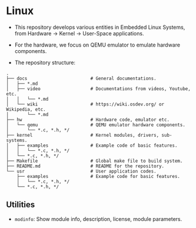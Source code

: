 # Linux

- This repository develops various entities in Embedded Linux Systems, from Hardware -> Kernel -> User-Space applications.
- For the hardware, we focus on QEMU emulator to emulate hardware components.

- The repository structure:

```text
.
├── docs                        # General documentations.
│   ├── *.md
│   ├── video                   # Documentations from videos, Youtube, etc.
│   │   └── *.md
│   └── wiki                    # https://wiki.osdev.org/ or Wikipedia, etc.
│       └── *.md
├── hw                          # Hardware code, emulator etc.
│   └── qemu                    # QEMU emulator hardware components.
│       └── *.c, *.h, */
├── kernel                      # Kernel modules, drivers, sub-systems. 
│   ├── examples                # Example code of basic features.
│   │   └── *.c, *.h, */
│   └── *.c, *.h, */
├── Makefile                    # Global make file to build system.
├── README.md                   # README for the repository.
└── usr                         # User application codes.
    ├── examples                # Example code for basic features.
    │   └── *.c, *.h, */
    └── *.c, *.h, */
```

## Utilities

- `modinfo`: Show module info, description, license, module parameters.

